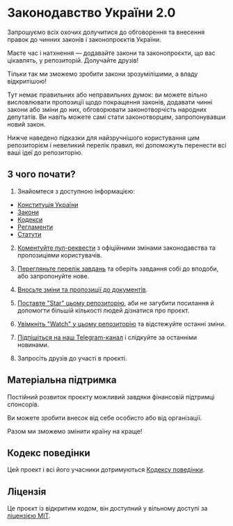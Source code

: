 # Законодавство України 2.0

Запрошуємо всіх охочих долучитися до обговорення та внесення правок до чинних законів і законопроєктів України.

Маєте час і натхнення — додавайте закони та законопроєкти, що вас цікавлять, у репозиторій. Долучайте друзів!

Тільки так ми зможемо зробити закони зрозумілішими, а владу відкритішою!

Тут немає правильних або неправильних думок: ви можете вільно висловлювати пропозиції щодо покращення законів,  додавати чинні закони або зміни до них, обговорювати законотворчість народних депутатів. Ви навіть можете самі стати законотворцем, запропонувавши новий закон.

Нижче наведено підказки для найзручнішого користування цим репозиторієм і невеликий перелік правил, які допоможуть перенести всі ваші ідеї до репозиторію.

## З чого почати?

1. Знайомтеся з доступною інформацією:

* [Конституція України](Конституція.md)
* [Закони](Закони)
* [Кодекси](Кодекси)
* [Регламенти](Регламенти)
* [Статути](Статути)

2. [Коментуйте пул-реквести](https://github.com/opensourcewebsite-org/ua-law/pulls) з офіційними змінами законодавства та пропозиціями користувачів.

3. [Перегляньте перелік завдань](https://github.com/opensourcewebsite-org/ua-law/issues) та оберіть завдання собі до вподоби, або запропонуйте нове.

4. [Вносьте зміни та пропозиції до документів](CONTRIBUTING.md).

5. [Поставте "Star" цьому репозиторію](https://help.github.com/en/github/getting-started-with-github/saving-repositories-with-stars), аби не загубити посилання й допомогти більшій кількості людей дізнатися про проєкт.

7. [Увімкніть "Watch" у цьому репозиторію](https://help.github.com/en/github/receiving-notifications-about-activity-on-github/watching-and-unwatching-repositories) та відстежуйте останні зміни.

6. [Підпішіться на наш Telegram-канал](https://t.me/ua_law) і слідкуйте за останніми новинами.

4. Запросіть друзів до участі в проєкті.

## Матеріальна підтримка

Постійний розвиток проєкту можливий завдяки фінансовій підтримці спонсорів.

Ви можете зробити внесок від себе особисто або від організації.

Разом ми зможемо змінити країну на краще!

## Кодекс поведінки

Цей проект і всі його учасники дотримуються [Кодексу поведінки](CODE_OF_CONDUCT.md).

## Ліцензія

Це проєкт із відкритим кодом, він доступний у вільному доступі за [ліцензією MIT](LICENSE.md).
